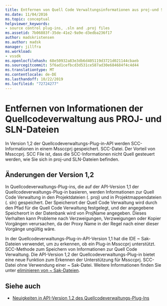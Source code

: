 ```yaml
---
title: Entfernen von Quell Code Verwaltungsinformationen aus proj-und SLN-Dateien
ms.date: 11/04/2016
ms.topic: conceptual
helpviewer_keywords:
- source control plug-ins, .sln and .proj files
ms.assetid: 7b06883f-35de-41e2-9a9e-d3edba236f17
author: madskristensen
ms.author: madsk
manager: jillfra
ms.workload:
- vssdk
ms.openlocfilehash: 68e50932a83e3db6d405119d3721d021144cbaeb
ms.sourcegitcommit: 5f6ad1cefbcd3d531ce587ad30e684684f4c4d44
ms.translationtype: MT
ms.contentlocale: de-DE
ms.lasthandoff: 10/22/2019
ms.locfileid: "72724277"
---
```

# <a name="removal-of-source-control-information-from-proj-and-sln-files"></a>Entfernen von Informationen der Quellcodeverwaltung aus PROJ- und SLN-Dateien
In Version 1,2 der Quellcodeverwaltungs-Plug-in-API werden SCC-Informationen in einem Mssccprj gespeichert. SCC-Datei. Der Vorteil von Mssccprj. SCC File ist, dass die SCC-Informationen nicht Quell gesteuert werden, wie Sie sich in proj-und SLN-Dateien befinden.

## <a name="version-12-changes"></a>Änderungen der Version 1,2
 In Quellcodeverwaltungs-Plug-ins, die auf der API-Version 1,1 der Quellcodeverwaltungs-Plug-in basieren, werden Informationen zur Quell Code Verwaltung in den Projektdateien (. proj) und in Projektmappendateien (. sln) gespeichert. Der Speicherort der Quell Code Verwaltung wird durch den Pfad für die Quell Code Verwaltung festgelegt, und der angegebene Speicherort in der Datenbank wird von ProjName angegeben. Dieses Verhalten kann Probleme nach Verzweigungen, Verzweigungen oder Kopier Vorgängen verursachen, da der Proxy Name in der Regel nach einer dieser Vorgänge ungültig wäre.

 In der Quellcodeverwaltungs-Plug-in-API-Version 1,1 hat die IDE ~ Sak-Dateien verwendet, um zu erkennen, ob ein Plug-in Mssccprj unterstützt. SCC-Methode zum Speichern von Informationen zur Quell Code Verwaltung. Die API-Version 1,2 der Quellcodeverwaltungs-Plug-in bietet eine neue Funktion zum Erkennen der Unterstützung für Mssccprj. SCC-Datei ohne Verwendung einer ~ Sak-Datei. Weitere Informationen finden Sie unter [eliminieren von ~ Sak-Dateien](../../extensibility/internals/elimination-of-tilde-sak-files.md).

## <a name="see-also"></a>Siehe auch
- [Neuigkeiten in API-Version 1.2 des Quellcodeverwaltungs-Plug-Ins](../../extensibility/internals/what-s-new-in-the-source-control-plug-in-api-version-1-2.md)